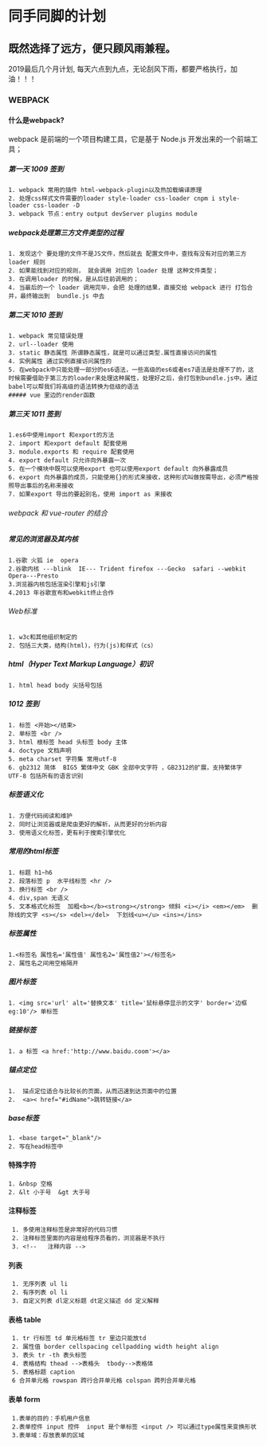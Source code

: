 # 同手同脚的计划
## 既然选择了远方，便只顾风雨兼程。
2019最后几个月计划,
每天六点到九点，无论刮风下雨，都要严格执行，加油！！！
### WEBPACK
#### 什么是webpack?
webpack 是前端的一个项目构建工具，它是基于 Node.js 开发出来的一个前端工具；
##### 第一天 1009 签到
    1. webpack 常用的插件 html-webpack-plugin以及热加载编译原理
    2. 处理css样式文件需要的loader style-loader css-loader cnpm i style-loader css-loader -D
    3. webpack 节点：entry output devServer plugins module
 ##### webpack处理第三方文件类型的过程
 ```
 1. 发现这个 要处理的文件不是JS文件，然后就去 配置文件中，查找有没有对应的第三方 loader 规则
 2. 如果能找到对应的规则， 就会调用 对应的 loader 处理 这种文件类型；
 3. 在调用loader 的时候，是从后往前调用的；
 4. 当最后的一个 loader 调用完毕，会把 处理的结果，直接交给 webpack 进行 打包合并，最终输出到  bundle.js 中去
 ```

##### 第二天 1010 签到
    1. webpack 常见错误处理
    2. url--loader 使用
    3. static 静态属性 所谓静态属性，就是可以通过类型.属性直接访问的属性
    4. 实例属性 通过实例直接访问属性的
    5. 在webpack中只能处理一部分的es6语法，一些高级的es6或者es7语法是处理不了的，这时候需要借助于第三方的loader来处理这种属性，处理好之后，会打包到bundle.js中。通过babel可以帮我们将高级的语法转换为低级的语法
    ##### vue 里边的render函数
##### 第三天 1011 签到
    1.es6中使用import 和export的方法
    2. import 和export default 配套使用
    3. module.exports 和 require 配套使用
    4. export default 只允许向外暴露一次
    5. 在一个模块中既可以使用export 也可以使用export default 向外暴露成员
    6. export 向外暴露的成员，只能使用{}的形式来接收，这种形式叫做按需导出，必须严格按照导出事后的名称来接收
    7. 如果export 导出的要起别名，使用 import as 来接收
 
 ###### webpack 和 vue-router 的结合
 
 ##### 常见的浏览器及其内核
    1.谷歌 火狐 ie  opera 
    2.谷歌内核 ---blink  IE--- Trident firefox ---Gecko  safari --webkit Opera---Presto
    3.浏览器内核包括渲染引擎和js引擎
    4.2013 年谷歌宣布和webkit终止合作
 
 
 ###### Web标准
    1. w3c和其他组织制定的
    2. 包括三大类，结构(html)，行为(js)和样式（cs）
 
 ##### html（Hyper Text Markup Language）初识
    1. html head body 尖括号包括
 
 ##### 1012 签到
    1. 标签 <开始></结束>
    2. 单标签 <br />
    3. html 根标签 head 头标签 body 主体
    4. doctype 文档声明 
    5. meta charset 字符集 常用utf-8
    6. gb2312 简体  BIG5 繁体中文 GBK 全部中文字符 ，GB2312的扩展，支持繁体字  UTF-8 包括所有的语言识别

 ##### 标签语义化
    1. 方便代码阅读和维护
    2. 同时让浏览器或是爬虫更好的解析，从而更好的分析内容
    3. 使用语义化标签，更有利于搜索引擎优化

##### 常用的html标签
    1. 标题 h1~h6 
    2. 段落标签 p  水平线标签 <hr />
    3. 换行标签 <br />
    4. div,span 无语义
    5. 文本格式化标签  加粗<b></b><strong></strong> 倾斜 <i></i> <em></em>  删除线的文字 <s></s> <del></del>  下划线<u></u> <ins></ins> 

##### 标签属性
    1.<标签名 属性名='属性值' 属性名2='属性值2'></标签名>
    2. 属性名之间用空格隔开

##### 图片标签
    1. <img src='url' alt='替换文本' title='鼠标悬停显示的文字' border='边框 eg:10'/> 单标签

##### 链接标签
    1. a 标签 <a href:'http://www.baidu.coom'></a>
##### 锚点定位
    1.  描点定位适合与比较长的页面，从而迅速到达页面中的位置
    2.  <a>< href="#idName">跳转链接</a>
##### base标签
    1. <base target="_blank"/>
    2. 写在head标签中
#### 特殊字符
    1. &nbsp 空格
    2. &lt 小于号  &gt 大于号
#### 注释标签
     1. 多使用注释标签是非常好的代码习惯
     2. 注释标签里面的内容是给程序员看的，浏览器是不执行
     3. <!--   注释内容 -->

#### 列表
     1. 无序列表 ul li 
     2. 有序列表 ol li 
     3. 自定义列表 dl定义标题 dt定义描述 dd 定义解释
#### 表格 table
     1. tr 行标签 td 单元格标签 tr 里边只能放td
     2. 属性值 border cellspacing cellpadding width height align 
     3. 表头 tr -th 表头标签
     4. 表格结构 thead -->表格头  tbody-->表格体  
     5. 表格标题 caption 
     6 合并单元格 rowspan 跨行合并单元格 colspan 跨列合并单元格

#### 表单 form
     1.表单的目的：手机用户信息
     2.表单控件 input 控件  input 是个单标签 <input /> 可以通过type属性来变换形状
     3.表单域：存放表单的区域






 
 
 
 
  
